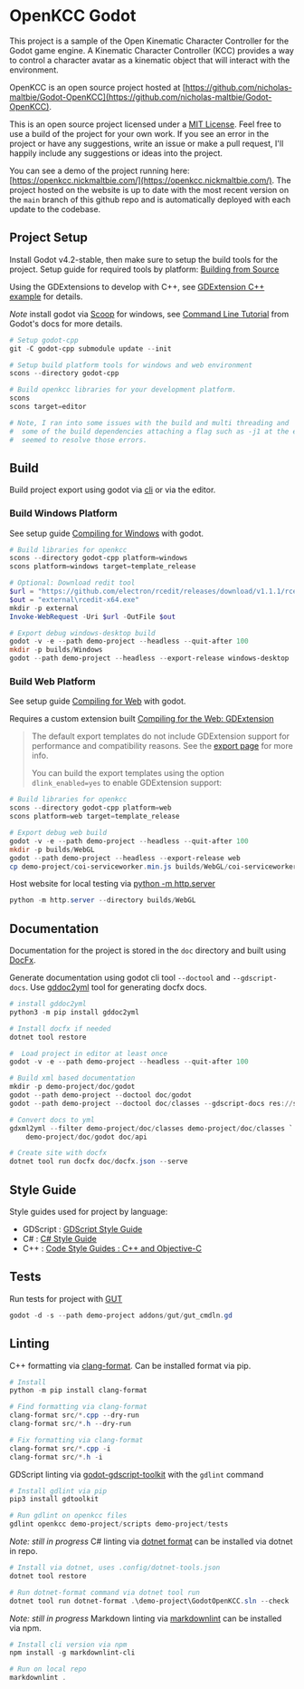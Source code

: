 # OpenKCC Godot

This project is a sample of the Open Kinematic Character Controller for the
Godot game engine. A Kinematic Character Controller (KCC) provides a
way to control a character avatar as a kinematic object that will
interact with the environment.

OpenKCC is an open source project hosted at
[https://github.com/nicholas-maltbie/Godot-OpenKCC](https://github.com/nicholas-maltbie/Godot-OpenKCC).

This is an open source project licensed under a [MIT License](./License.txt).
Feel free to use a build of the project for your own work. If you see an
error in the project or have any suggestions, write an issue or make a pull
request, I'll happily include any suggestions or ideas into the project.

You can see a demo of the project running here: [https://openkcc.nickmaltbie.com/](https://openkcc.nickmaltbie.com/).
The project hosted on the website is up to date with the most recent version on
the `main` branch of this github repo and is automatically
deployed with each update to the codebase.

## Project Setup

Install Godot v4.2-stable, then make sure to setup the build tools for the project.
Setup guide for required tools by platform: [Building from Source](https://docs.godotengine.org/en/stable/contributing/development/compiling/index.html)

Using the GDExtensions to develop with C++, see [GDExtension C++ example](https://docs.godotengine.org/en/stable/tutorials/scripting/gdextension/gdextension_cpp_example.html)
for details.

_Note_ install godot via [Scoop](https://scoop.sh/) for windows, see
[Command Line Tutorial](https://docs.godotengine.org/en/stable/tutorials/editor/command_line_tutorial.html#path)
from Godot's docs for more details.

```PowerShell
# Setup godot-cpp
git -C godot-cpp submodule update --init

# Setup build platform tools for windows and web environment
scons --directory godot-cpp

# Build openkcc libraries for your development platform.
scons
scons target=editor

# Note, I ran into some issues with the build and multi threading and
#  some of the build dependencies attaching a flag such as -j1 at the end
#  seemed to resolve those errors.
```

## Build

Build project export using godot via [cli](https://docs.godotengine.org/en/stable/tutorials/editor/command_line_tutorial.html)
or via the editor.

### Build Windows Platform

See setup guide [Compiling for Windows](https://docs.godotengine.org/en/stable/contributing/development/compiling/compiling_for_windows.html)
with godot.

```PowerShell
# Build libraries for openkcc
scons --directory godot-cpp platform=windows
scons platform=windows target=template_release

# Optional: Download redit tool
$url = "https://github.com/electron/rcedit/releases/download/v1.1.1/rcedit-x64.exe"
$out = "external\rcedit-x64.exe"
mkdir -p external
Invoke-WebRequest -Uri $url -OutFile $out

# Export debug windows-desktop build
godot -v -e --path demo-project --headless --quit-after 100
mkdir -p builds/Windows
godot --path demo-project --headless --export-release windows-desktop
```

### Build Web Platform

See setup guide [Compiling for Web](https://docs.godotengine.org/en/stable/contributing/development/compiling/compiling_for_web.html)
with godot.

Requires a custom extension built [Compiling for the Web: GDExtension](https://docs.godotengine.org/en/stable/contributing/development/compiling/compiling_for_web.html#gdextension)

> The default export templates do not include GDExtension support for
> performance and compatibility reasons. See the [export page](https://docs.godotengine.org/en/stable/tutorials/export/exporting_for_web.html#export-options)
> for more info.
>
> You can build the export templates using the option `dlink_enabled=yes` to
> enable GDExtension support:

```PowerShell
# Build libraries for openkcc
scons --directory godot-cpp platform=web
scons platform=web target=template_release

# Export debug web build
godot -v -e --path demo-project --headless --quit-after 100
mkdir -p builds/WebGL
godot --path demo-project --headless --export-release web
cp demo-project/coi-serviceworker.min.js builds/WebGL/coi-serviceworker.min.js
```

Host website for local testing via [python -m http.server](https://docs.python.org/3/library/http.server.html)

```PowerShell
python -m http.server --directory builds/WebGL
```

## Documentation

Documentation for the project is stored in the `doc` directory
and built using [DocFx](https://github.com/dotnet/docfx).

Generate documentation using godot cli tool `--doctool` and `--gdscript-docs`.
Use [gddoc2yml](https://github.com/nicholas-maltbie/gddoc2yml) tool for
generating docfx docs.

```PowerShell
# install gddoc2yml
python3 -m pip install gddoc2yml

# Install docfx if needed
dotnet tool restore

#  Load project in editor at least once
godot -v -e --path demo-project --headless --quit-after 100

# Build xml based documentation
mkdir -p demo-project/doc/godot
godot --path demo-project --doctool doc/godot
godot --path demo-project --doctool doc/classes --gdscript-docs res://scripts

# Convert docs to yml
gdxml2yml --filter demo-project/doc/classes demo-project/doc/classes `
    demo-project/doc/godot doc/api

# Create site with docfx
dotnet tool run docfx doc/docfx.json --serve
```

## Style Guide

Style guides used for project by language:

* GDScript : [GDScript Style Guide](https://docs.godotengine.org/en/stable/tutorials/scripting/gdscript/gdscript_styleguide.html)
* C# : [C# Style Guide](https://docs.godotengine.org/en/stable/tutorials/scripting/c_sharp/c_sharp_style_guide.html)
* C++ : [Code Style Guides : C++ and Objective-C](https://docs.godotengine.org/en/stable/contributing/development/code_style_guidelines.html#c-and-objective-c)

## Tests

Run tests for project with [GUT](https://github.com/bitwes/Gut)

```PowerShell
godot -d -s --path demo-project addons/gut/gut_cmdln.gd
```

## Linting

C++ formatting via [clang-format](https://clang.llvm.org/docs/ClangFormat.html).
Can be installed format via pip.

```PowerShell
# Install
python -m pip install clang-format

# Find formatting via clang-format
clang-format src/*.cpp --dry-run
clang-format src/*.h --dry-run

# Fix formatting via clang-format
clang-format src/*.cpp -i
clang-format src/*.h -i
```

GDScript linting via [godot-gdscript-toolkit](https://github.com/Scony/godot-gdscript-toolkit)
with the `gdlint` command

```PowerShell
# Install gdlint via pip
pip3 install gdtoolkit

# Run gdlint on openkcc files
gdlint openkcc demo-project/scripts demo-project/tests
```

_Note: still in progress_ C# linting via [dotnet format](https://github.com/dotnet/format)
can be installed via dotnet in repo.

```PowerShell
# Install via dotnet, uses .config/dotnet-tools.json
dotnet tool restore

# Run dotnet-format command via dotnet tool run
dotnet tool run dotnet-format .\demo-project\GodotOpenKCC.sln --check
```

_Note: still in progress_ Markdown linting via [markdownlint](https://github.com/DavidAnson/markdownlint)
can be installed via npm.

```PowerShell
# Install cli version via npm
npm install -g markdownlint-cli

# Run on local repo
markdownlint .
```
